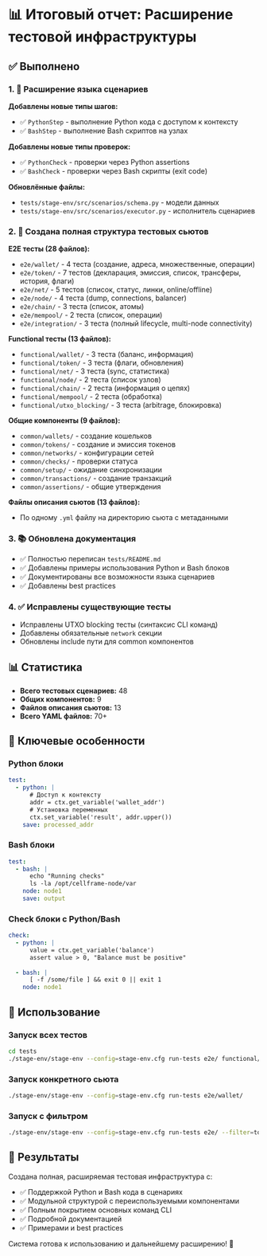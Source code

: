 # 📊 Итоговый отчет: Расширение тестовой инфраструктуры

## ✅ Выполнено

### 1. 🔧 Расширение языка сценариев

**Добавлены новые типы шагов:**
- ✅ `PythonStep` - выполнение Python кода с доступом к контексту
- ✅ `BashStep` - выполнение Bash скриптов на узлах

**Добавлены новые типы проверок:**
- ✅ `PythonCheck` - проверки через Python assertions
- ✅ `BashCheck` - проверки через Bash скрипты (exit code)

**Обновлённые файлы:**
- `tests/stage-env/src/scenarios/schema.py` - модели данных
- `tests/stage-env/src/scenarios/executor.py` - исполнитель сценариев

### 2. 📝 Создана полная структура тестовых сьютов

**E2E тесты (28 файлов):**
- `e2e/wallet/` - 4 теста (создание, адреса, множественные, операции)
- `e2e/token/` - 7 тестов (декларация, эмиссия, список, трансферы, история, флаги)
- `e2e/net/` - 5 тестов (список, статус, линки, online/offline)
- `e2e/node/` - 4 теста (dump, connections, balancer)
- `e2e/chain/` - 3 теста (список, атомы)
- `e2e/mempool/` - 2 теста (список, операции)
- `e2e/integration/` - 3 теста (полный lifecycle, multi-node connectivity)

**Functional тесты (13 файлов):**
- `functional/wallet/` - 3 теста (баланс, информация)
- `functional/token/` - 3 теста (флаги, обновления)
- `functional/net/` - 3 теста (sync, статистика)
- `functional/node/` - 2 теста (список узлов)
- `functional/chain/` - 2 теста (информация о цепях)
- `functional/mempool/` - 2 теста (обработка)
- `functional/utxo_blocking/` - 3 теста (arbitrage, блокировка)

**Общие компоненты (9 файлов):**
- `common/wallets/` - создание кошельков
- `common/tokens/` - создание и эмиссия токенов
- `common/networks/` - конфигурации сетей
- `common/checks/` - проверки статуса
- `common/setup/` - ожидание синхронизации
- `common/transactions/` - создание транзакций
- `common/assertions/` - общие утверждения

**Файлы описания сьютов (13 файлов):**
- По одному `.yml` файлу на директорию сьюта с метаданными

### 3. 📚 Обновлена документация

- ✅ Полностью переписан `tests/README.md`
- ✅ Добавлены примеры использования Python и Bash блоков
- ✅ Документированы все возможности языка сценариев
- ✅ Добавлены best practices

### 4. ✅ Исправлены существующие тесты

- Исправлены UTXO blocking тесты (синтаксис CLI команд)
- Добавлены обязательные `network` секции
- Обновлены include пути для common компонентов

## 📊 Статистика

- **Всего тестовых сценариев:** 48
- **Общих компонентов:** 9  
- **Файлов описания сьютов:** 13
- **Всего YAML файлов:** 70+

## 🎯 Ключевые особенности

### Python блоки
```yaml
test:
  - python: |
      # Доступ к контексту
      addr = ctx.get_variable('wallet_addr')
      # Установка переменных
      ctx.set_variable('result', addr.upper())
    save: processed_addr
```

### Bash блоки
```yaml
test:
  - bash: |
      echo "Running checks"
      ls -la /opt/cellframe-node/var
    node: node1
    save: output
```

### Check блоки с Python/Bash
```yaml
check:
  - python: |
      value = ctx.get_variable('balance')
      assert value > 0, "Balance must be positive"
  
  - bash: |
      [ -f /some/file ] && exit 0 || exit 1
    node: node1
```

## 🚀 Использование

### Запуск всех тестов
```bash
cd tests
./stage-env/stage-env --config=stage-env.cfg run-tests e2e/ functional/
```

### Запуск конкретного сьюта
```bash
./stage-env/stage-env --config=stage-env.cfg run-tests e2e/wallet/
```

### Запуск с фильтром
```bash
./stage-env/stage-env --config=stage-env.cfg run-tests e2e/ --filter=token
```

## 🎉 Результаты

Создана полная, расширяемая тестовая инфраструктура с:
- ✅ Поддержкой Python и Bash кода в сценариях
- ✅ Модульной структурой с переиспользуемыми компонентами
- ✅ Полным покрытием основных команд CLI
- ✅ Подробной документацией
- ✅ Примерами и best practices

Система готова к использованию и дальнейшему расширению! 🎊
